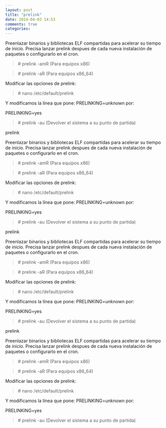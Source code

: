 ```yaml
---
layout: post
title: "prelink"
date: 2014-04-03 14:53
comments: true
categories: 
---
```

Preenlazar binarios y bibliotecas ELF compartidas para acelerar su tiempo de inicio. Precisa lanzar prelink despues de cada nueva instalación de paquetes o configurarlo en el cron.

>\# prelink -amR (Para equipos x86)

>\# prelink -aR (Para equipos x86_64)

Modificar las opciones de prelink:

>\# nano /etc/default/prelink

Y modificamos la línea que pone: PRELINKING=unknown por:

PRELINKING=yes

>\# prelink -au (Devolver el sistema a su punto de partida)

prelink

Preenlazar binarios y bibliotecas ELF compartidas para acelerar su tiempo de inicio. Precisa lanzar prelink despues de cada nueva instalación de paquetes o configurarlo en el cron.

>\# prelink -amR (Para equipos x86)

>\# prelink -aR (Para equipos x86_64)

Modificar las opciones de prelink:

>\# nano /etc/default/prelink

Y modificamos la línea que pone: PRELINKING=unknown por:

PRELINKING=yes

>\# prelink -au (Devolver el sistema a su punto de partida)

prelink

Preenlazar binarios y bibliotecas ELF compartidas para acelerar su tiempo de inicio. Precisa lanzar prelink despues de cada nueva instalación de paquetes o configurarlo en el cron.

>\# prelink -amR (Para equipos x86)

>\# prelink -aR (Para equipos x86_64)

Modificar las opciones de prelink:

>\# nano /etc/default/prelink

Y modificamos la línea que pone: PRELINKING=unknown por:

PRELINKING=yes

>\# prelink -au (Devolver el sistema a su punto de partida)

prelink

Preenlazar binarios y bibliotecas ELF compartidas para acelerar su tiempo de inicio. Precisa lanzar prelink despues de cada nueva instalación de paquetes o configurarlo en el cron.

>\# prelink -amR (Para equipos x86)

>\# prelink -aR (Para equipos x86_64)

Modificar las opciones de prelink:

>\# nano /etc/default/prelink

Y modificamos la línea que pone: PRELINKING=unknown por:

PRELINKING=yes

>\# prelink -au (Devolver el sistema a su punto de partida)

